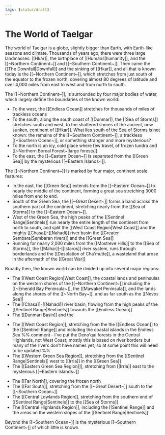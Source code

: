 ```yaml
---
tags: [status/draft]
---
```


# The World of Taelgar

The world of Taelgar is a globe, slightly bigger than Earth, with Earth-like seasons and climate. Thousands of years ago, there were three large landmasses: [[Hkar]], the birthplace of [[Humans|humanity]], and the [[~Northern Continent~]] and [[~Southern Continent~]]. Then came the [[The Downfall|Downfall]] and the sinking of [[Hkar]], and all that is known today is the [[~Northern Continent~]], which stretches from just south of the equator to the frozen north, covering almost 80 degrees of latitude and over 4,000 miles from east to west and from north to south. 

The [[~Northern Continent~]], is surrounded by four major bodies of water, which largely define the boundaries of the known world:
* To the west, the [[Endless Ocean]] stretches for thousands of miles of trackless oceans
* To the south, along the south coast of [[Dunmar]], the [[Sea of Storms]] stretches south and west, to the shattered shores of the ancient, now sunken, continent of [[Hkar]]. What lies south of the Sea of Storms is not known: the remains of the [[~Southern Continent~]], a trackless [[~Southern Ocean~]], or something stranger and more mysterious? 
* To the north is an icy, cold place where few travel, of frozen tundra and [[~Northern Boreal Forest~|large forests]]. 
* To the east, the [[~Eastern Ocean~]] is separated from the [[Green Sea]] by the mysterious [[~Eastern Islands~]]. 

The [[~Northern Continent~]] is marked by four major, continent scale features:
* In the east, the [[Green Sea]] extends from the [[~Eastern Ocean~]] to nearly the middle of the continent, forming a great sea stretching 3000 miles from end to end. 
* South of the Green Sea, the [[~Great Desert~]] forms a band across the southern part of the continent, stretching nearly from the [[Sea of Storms]] to the [[~Eastern Ocean~]]. 
* West of the Green Sea, the high peaks of the [[Sentinel Range|Sentinels]] run nearly the entire length of the continent from north to south, and split the [[West Coast Region|West Coast]] and the mighty [[Chasa]]-[[Nahadi]] river basin the [[Greater Sembara|Sembaran rivers]] and the  [[Green Sea]]
* Running for nearly 2,000 miles from the [[Mostreve Hills]] to the [[Sea of Storms]], the [[Mahar]]-[[Istaros]] river system, runs through borderlands and the [[Desolation of Cha'mutte]], a wasteland that arose in the aftermath of the [[Great War]]

Broadly then, the known world can be divided up into several major regions:

* The [[West Coast Region|West Coast]], the coastal lands and peninsulas on the western shores of the [[~Northern Continent~]] including the [[~Emerald Bay Peninsula~]], the [[Mawakel Peninsula]], and the lands along the shores of the [[~North Bay~]], and as far south as the [[Nevos Sea]]
* The [[Chasa]]-[[Nahadi]] river basin, flowing from the high peaks of the [[Sentinel Range|Sentinels]] towards the [[Endless Ocean]]
* The [[Dunmari Basin]] and the 

- The [[West Coast Region]], stretching from the the [[Endless Ocean]] to the [[Sentinel Range]] and including the coastal islands in the Endless Sea
%% comment - I've put the Deno'qai forests in the Central Highlands, not West Coast; mostly this is based on river borders but many of the rivers don't have names yet, so at some point this will need to be updated.%%
- The [[Western Green Sea Region]], stretching from the [[Sentinel Range|Sentinels]] west to [[Irrla]] in the [[Green Sea]]
- The [[Eastern Green Sea Region]]], stretching from [[Irrla]] east to the mysterious [[~Eastern Islands~]]
* The [[Far North]], covering the frozen north 
* The [[Far South]], stretching from the [[~Great Desert~]] south to the [[~Southern Ocean~]]
* The [[Central Lowlands Region]], stretching from the southern end of [[Sentinel Range|Sentinels]] to the [[Sea of Storms]]
* The [[Central Highlands Region]], including the [[Sentinel Range]] and the areas on the western slopes of the [[Sentinel Range|Sentinels]] 

Beyond the [[~Southern Ocean~]] is the mysterious [[~Southern Continent~]] of which little is known. 